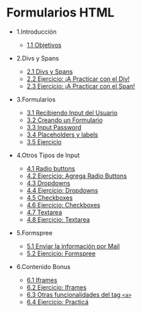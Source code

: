 # Formularios HTML

- 1.Introducción

  - [1.1 Objetivos](/03-formularios/1.1-objetivos.md)

- 2.Divs y Spans

  - [2.1 Divs y Spans](/03-formularios/2.1-divs-span.md)
  - [2.2 Ejercicio: ¡A Practicar con el Div!](/03-formularios/2.2-ejercicio.md)
  - [2.3 Ejercicio: ¡A Practicar con el Span!](/03-formularios/2.3-ejercicio.md)

- 3.Formularios

  - [3.1 Recibiendo Input del Usuario](/03-formularios/3.1-input.md)
  - [3.2 Creando un Formulario](/03-formularios/3.2-ejercicio.md)
  - [3.3 Input Password](/03-formularios/3.3-password.md)
  - [3.4 Placeholders y labels](/03-formularios/3.4-placeholders.md)
  - [3.5 Ejercicio](/03-formularios/3.5-ejercicio.md)

- 4.Otros Tipos de Input

  - [4.1 Radio buttons](/03-formularios/4.1-radio.md)
  - [4.2 Ejercicio: Agrega Radio Buttons](/03-formularios/4.2-ejercicio.md)
  - [4.3 Dropdowns](/03-formularios/4.3-dropdowns.md)
  - [4.4 Ejercicio: Dropdowns](/03-formularios/4.4-ejercicio.md)
  - [4.5 Checkboxes](/03-formularios/4.5-checkboxes.md)
  - [4.6 Ejercicio: Checkboxes](/03-formularios/4.6-ejercicio.md)
  - [4.7 Textarea](/03-formularios/4.7-textarea.md)
  - [4.8 Ejercicio: Textarea](/03-formularios/4.8-ejercicio.md)

- 5.Formspree

  - [5.1 Enviar la información por Mail](/03-formularios/5.1-mail.md)
  - [5.2 Ejercicio: Formspree](/03-formularios/5.2-ejercicio.md)

- 6.Contenido Bonus

  - [6.1 Iframes](/03-formularios/6.1-iframes.md)
  - [6.2 Ejercicio: Iframes](/03-formularios/6.2-ejercicio.md)
  - [6.3 Otras funcionalidades del tag `<a>`](/03-formularios/6.3-tag-a.md)
  - [6.4 Ejercicio: Practicá](/03-formularios/6.4-ejercicio.md)

